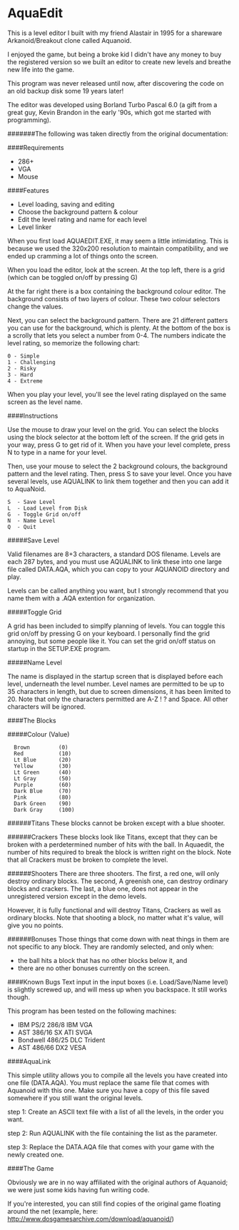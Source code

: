 # AquaEdit

This is a level editor I built with my friend Alastair in 1995 for a shareware Arkanoid/Breakout clone called Aquanoid.

I enjoyed the game, but being a broke kid I didn't have any money to buy the registered version so we built an editor to create new levels and breathe new life into the game.

This program was never released until now, after discovering the code on an old backup disk some 19 years later!

The editor was developed using Borland Turbo Pascal 6.0 (a gift from a great guy, Kevin Brandon in the early '90s, which got me started with programming).

#######The following was taken directly from the original documentation:

####Requirements

- 286+
- VGA
- Mouse


####Features

* Level loading, saving and editing
* Choose the background pattern & colour
* Edit the level rating and name for each level
* Level linker

When you first load AQUAEDIT.EXE, it may seem a little intimidating. This is because we used the 320x200 resolution to maintain compatibility, and we ended up cramming a lot of things onto the screen.

When you load the editor, look at the screen. At the top left, there is a grid (which can be toggled on/off by pressing G)

At the far right there is a box containing the background colour editor. The background consists of two layers of colour. These two colour selectors change the values.

Next, you can select the background pattern. There are 21 different patters you can use for the background, which is plenty. At the bottom of the box is a scrolly that lets you select a number from 0-4. The numbers indicate the level rating, so memorize the following chart:

```
0 - Simple
1 - Challenging
2 - Risky 
3 - Hard
4 - Extreme
```

When you play your level, you'll see the level rating displayed on the same screen as the level name.


####Instructions

Use the mouse to draw your level on the grid. You can select the blocks using the block selector at the bottom left of the screen. If the grid gets in your way, press G to get rid of it. When you have your level complete, press N to type in a name for your level.

Then, use your mouse to select the 2 background colours, the background pattern and the level rating. Then, press S to save your level. Once you have several levels, use AQUALINK to link them together and then you can add it to AquaNoid.

```
S  - Save Level
L  - Load Level from Disk
G  - Toggle Grid on/off
N  - Name Level
Q  - Quit
```

#####Save Level

Valid filenames are 8+3 characters, a standard DOS filename. Levels are each 287 bytes, and you must use AQUALINK to link these into one large file called DATA.AQA, which you can copy to your AQUANOID directory and play.

Levels can be called anything you want, but I strongly recommend that you name them with a .AQA extention for organization.


#####Toggle Grid

A grid has been included to simplfy planning of levels. You can toggle this grid on/off by pressing G on your keyboard. I personally find the grid annoying, but some people like it. You can set the grid on/off status on startup in the SETUP.EXE program.


#####Name Level

The name is displayed in the startup screen that is displayed before each level, underneath the level number. Level names are permitted to be up to 35 characters in length, but due to screen dimensions, it has been limited to 20. Note that only the characters permitted are A-Z ! ? and Space. All other characters will be ignored.


####The Blocks


#####Colour (Value)
```
  Brown         (0)
  Red           (10)
  Lt Blue       (20)
  Yellow        (30)
  Lt Green      (40)
  Lt Gray       (50)
  Purple        (60)
  Dark Blue     (70)
  Pink          (80)
  Dark Green    (90)
  Dark Gray     (100)
```

######Titans
These blocks cannot be broken except with a blue shooter.

######Crackers
These blocks look like Titans, except that they can be broken with a perdetermined number of hits with the ball. In Aquaedit, the number of hits required to break the block is written right on the block. Note that all Crackers must be broken to complete the level.

######Shooters
There are three shooters. The first, a red one, will only destroy ordinary blocks. The second, A greenish one, can destroy ordinary blocks and crackers. The last, a blue one, does not appear in the unregistered version except in the demo levels.

However, it is fully functional and will destroy Titans, Crackers as well as ordinary blocks. Note that shooting a block, no matter what it's value, will give you no points.

######Bonuses
Those things that come down with neat things in them are not specific to any block. They are randomly selected, and only when:

- the ball hits a block that has no other blocks below it, and
- there are no other bonuses currently on the screen.


####Known Bugs
Text input in the input boxes (i.e. Load/Save/Name level) is slightly screwed up, and will mess up when you backspace. It still works though.


This program has been tested on the following machines:

- IBM PS/2 286/8        IBM VGA
- AST      386/16 SX    ATI SVGA
- Bondwell 486/25 DLC   Trident
- AST      486/66 DX2   VESA



####AquaLink

This simple utility allows you to compile all the levels you have created into one file (DATA.AQA). You must replace the same file that comes with Aquanoid with this one. Make sure you have a copy of this file saved somewhere if you still want the original levels.

step 1: Create an ASCII text file with a list of all the levels, in the order you want.

step 2: Run AQUALINK with the file containing the list as the parameter.

step 3: Replace the DATA.AQA file that comes with your game with the newly created one.


####The Game

Obviously we are in no way affiliated with the original authors of Aquanoid; we were just some kids having fun writing code.

If you're interested, you can still find copies of the original game floating around the net (example, here: http://www.dosgamesarchive.com/download/aquanoid/)

